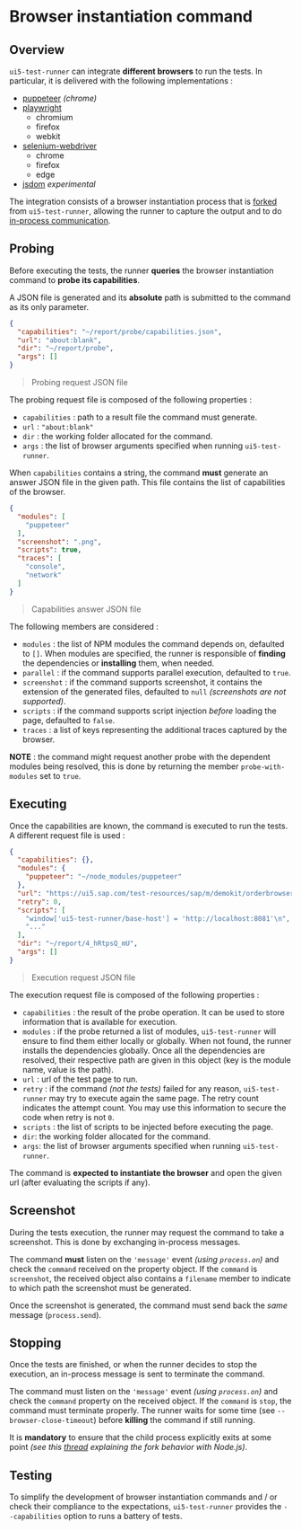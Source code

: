 # Browser instantiation command

## Overview

`ui5-test-runner` can integrate **different browsers** to run the tests. In particular, it is delivered with the following implementations :
* [puppeteer](puppeteer.md) *(chrome)*
* [playwright](playwright.md)
  * chromium
  * firefox
  * webkit
* [selenium-webdriver](selenium-webdriver.md)
  * chrome
  * firefox
  * edge
* [jsdom](jsdom.md) *experimental*

The integration consists of a browser instantiation process that is [forked](https://nodejs.org/api/child_process.html#child_processforkmodulepath-args-options) from `ui5-test-runner`, allowing the runner to capture the output and to do [in-process communication](https://nodejs.org/api/process.html#processsendmessage-sendhandle-options-callback).

## Probing

Before executing the tests, the runner **queries** the browser instantiation command to **probe its capabilities**.

A JSON file is generated and its **absolute** path is submitted to the command as its only parameter.

```json
{
  "capabilities": "~/report/probe/capabilities.json",
  "url": "about:blank",
  "dir": "~/report/probe",
  "args": []
}
```

> Probing request JSON file

The probing request file is composed of the following properties :
* `capabilities` : path to a result file the command must generate.
* `url` : `"about:blank"`
* `dir` : the working folder allocated for the command.
* `args` : the list of browser arguments specified when running `ui5-test-runner`.

When `capabilities` contains a string, the command  **must** generate an answer JSON file in the given path. This file contains the list of capabilities of the browser.

```json
{
  "modules": [
    "puppeteer"
  ],
  "screenshot": ".png",
  "scripts": true,
  "traces": [
    "console",
    "network"
  ]
}
```

> Capabilities answer JSON file

The following members are considered :
* `modules` : the list of NPM modules the command depends on, defaulted to `[]`. When modules are specified, the runner is responsible of **finding** the dependencies or **installing** them, when needed.
* `parallel` : if the command supports parallel execution, defaulted to `true`.
* `screenshot` : if the command supports screenshot, it contains the extension of the generated files, defaulted to `null` *(screenshots are not supported)*.
* `scripts` : if the command supports script injection *before* loading the page, defaulted to `false`.
* `traces` : a list of keys representing the additional traces captured by the browser.

**NOTE** : the command might request another probe with the dependent modules being resolved, this is done by returning the member `probe-with-modules` set to `true`.

## Executing

Once the capabilities are known, the command is executed to run the tests. A different request file is used :

```json
{
  "capabilities": {},
  "modules": {
    "puppeteer": "~/node_modules/puppeteer"
  },
  "url": "https://ui5.sap.com/test-resources/sap/m/demokit/orderbrowser/webapp/test/testsuite.qunit.html",
  "retry": 0,
  "scripts": [
    "window['ui5-test-runner/base-host'] = 'http://localhost:8081'\n",
    "..."
  ],
  "dir": "~/report/4_hRtpsQ_mU",
  "args": []
}
```

> Execution request JSON file

The execution request file is composed of the following properties :
* `capabilities` : the result of the probe operation. It can be used to store information that is available for execution.
* `modules` : if the probe returned a list of modules, `ui5-test-runner` will ensure to find them either locally or globally. When not found, the runner installs the dependencies globally. Once all the dependencies are resolved, their respective path are given in this object (key is the module name, value is the path).
* `url` : url of the test page to run.
* `retry` : if the command *(not the tests)* failed for any reason, `ui5-test-runner` may try to execute again the same page. The retry count indicates the attempt count. You may use this information to secure the code when retry is not `0`.
* `scripts` : the list of scripts to be injected before executing the page.
* `dir`: the working folder allocated for the command.
* `args`: the list of browser arguments specified when running `ui5-test-runner`.

The command is **expected to instantiate the browser** and open the given url (after evaluating the scripts if any).

## Screenshot

During the tests execution, the runner may request the command to take a screenshot. This is done by exchanging in-process messages.

The command **must** listen on the `'message'` event *(using `process.on`)* and check the `command` received on the property object. If the `command` is `screenshot`, the received object also contains a `filename` member to indicate to which path the screenshot must be generated.

Once the screenshot is generated, the command must send back the *same* message (`process.send`).

## Stopping

Once the tests are finished, or when the runner decides to stop the execution, an in-process message is sent to terminate the command.

The command must listen on the `'message'` event *(using `process.on`)* and check the `command` property on the received object. If the `command` is `stop`, the command must terminate properly. The runner waits for some time (see `--browser-close-timeout`) before **killing** the command if still running.

It is **mandatory** to ensure that the child process explicitly exits at some point *(see this [thread](https://github.com/nodejs/node-v0.x-archive/issues/2605) explaining the fork behavior with Node.js)*.

## Testing

To simplify the development of browser instantiation commands and / or check their compliance to the expectations, `ui5-test-runner` provides the `--capabilities` option to runs a battery of tests.
